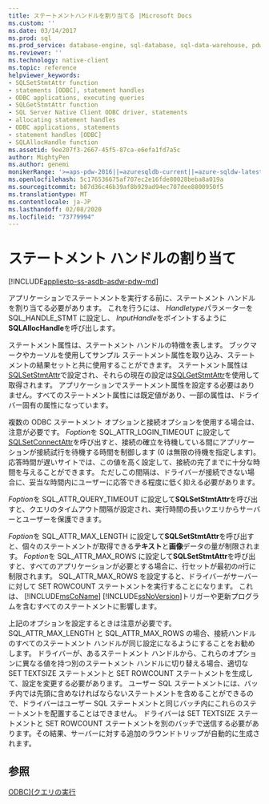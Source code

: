 ```yaml
---
title: ステートメントハンドルを割り当てる |Microsoft Docs
ms.custom: ''
ms.date: 03/14/2017
ms.prod: sql
ms.prod_service: database-engine, sql-database, sql-data-warehouse, pdw
ms.reviewer: ''
ms.technology: native-client
ms.topic: reference
helpviewer_keywords:
- SQLSetStmtAttr function
- statements [ODBC], statement handles
- ODBC applications, executing queries
- SQLGetStmtAttr function
- SQL Server Native Client ODBC driver, statements
- allocating statement handles
- ODBC applications, statements
- statement handles [ODBC]
- SQLAllocHandle function
ms.assetid: 9ee207f3-2667-45f5-87ca-e6efa1fd7a5c
author: MightyPen
ms.author: genemi
monikerRange: '>=aps-pdw-2016||=azuresqldb-current||=azure-sqldw-latest||>=sql-server-2016||=sqlallproducts-allversions||>=sql-server-linux-2017||=azuresqldb-mi-current'
ms.openlocfilehash: 5c176536675af707ec2e16fde80028beba8a019a
ms.sourcegitcommit: b87d36c46b39af8b929ad94ec707dee8800950f5
ms.translationtype: MT
ms.contentlocale: ja-JP
ms.lasthandoff: 02/08/2020
ms.locfileid: "73779994"
---
```

# <a name="allocating-a-statement-handle"></a>ステートメント ハンドルの割り当て
[!INCLUDE[appliesto-ss-asdb-asdw-pdw-md](../../includes/appliesto-ss-asdb-asdw-pdw-md.md)]

  アプリケーションでステートメントを実行する前に、ステートメント ハンドルを割り当てる必要があります。 これを行うには、 *Handletype*パラメーターを SQL_HANDLE_STMT に設定し、 *InputHandle*をポイントするように**SQLAllocHandle**を呼び出します。  
  
 ステートメント属性は、ステートメント ハンドルの特徴を表します。 ブックマークやカーソルを使用してサンプル ステートメント属性を取り込み、ステートメントの結果セットと共に使用することができます。 ステートメント属性は[SQLSetStmtAttr](../../relational-databases/native-client-odbc-api/sqlsetstmtattr.md)で設定され、それらの現在の設定は[SQLGetStmtAttr](../../relational-databases/native-client-odbc-api/sqlgetstmtattr.md)を使用して取得されます。 アプリケーションでステートメント属性を設定する必要はありません。すべてのステートメント属性には既定値があり、一部の属性は、ドライバー固有の属性になっています。  
  
 複数の ODBC ステートメント オプションと接続オプションを使用する場合は、注意が必要です。 *Foption*を SQL_ATTR_LOGIN_TIMEOUT に設定して[SQLSetConnectAttr](../../relational-databases/native-client-odbc-api/sqlsetconnectattr.md)を呼び出すと、接続の確立を待機している間にアプリケーションが接続試行を待機する時間を制御します (0 は無限の待機を指定します)。 応答時間が遅いサイトでは、この値を高く設定して、接続の完了までに十分な時間を与えることができます。 ただしこの間隔は、ドライバーが接続できない場合に、妥当な時間内にユーザーに応答できる程度に低く抑える必要があります。  
  
 *Foption*を SQL_ATTR_QUERY_TIMEOUT に設定して**SQLSetStmtAttr**を呼び出すと、クエリのタイムアウト間隔が設定され、実行時間の長いクエリからサーバーとユーザーを保護できます。  
  
 *Foption*を SQL_ATTR_MAX_LENGTH に設定して**SQLSetStmtAttr**を呼び出すと、個々のステートメントが取得できる**テキスト**と**画像**データの量が制限されます。 *Foption*を SQL_ATTR_MAX_ROWS に設定して**SQLSetStmtAttr**を呼び出すと、すべてのアプリケーションが必要とする場合に、行セットが最初の*n*行に制限されます。 SQL_ATTR_MAX_ROWS を設定すると、ドライバーがサーバーに対して SET ROWCOUNT ステートメントを実行することになります。 これは、 [!INCLUDE[msCoName](../../includes/msconame-md.md)] [!INCLUDE[ssNoVersion](../../includes/ssnoversion-md.md)]トリガーや更新プログラムを含むすべてのステートメントに影響します。  
  
 上記のオプションを設定するときは注意が必要です。 SQL_ATTR_MAX_LENGTH と SQL_ATTR_MAX_ROWS の場合、接続ハンドルのすべてのステートメント ハンドルが同じ設定になるようにすることをお勧めします。 ドライバーが、あるステートメント ハンドルから、これらのオプションに異なる値を持つ別のステートメント ハンドルに切り替える場合、適切な SET TEXTSIZE ステートメントと SET ROWCOUNT ステートメントを生成して、設定を変更する必要があります。 ユーザー SQL ステートメントには、バッチ内では先頭に含めなければならないステートメントを含めることができるので、ドライバーはユーザー SQL ステートメントと同じバッチ内にこれらのステートメントを配置することはできません。 ドライバーは SET TEXTSIZE ステートメントと SET ROWCOUNT ステートメントを別のバッチで送信する必要があります。その結果、サーバーに対する追加のラウンドトリップが自動的に生成されます。  
  
## <a name="see-also"></a>参照  
 [ODBC&#41;&#40;クエリの実行](../../relational-databases/native-client-odbc-queries/executing-queries-odbc.md)  
  
  

